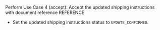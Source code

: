 Perform Use Case 4 (accept): Accept the updated shipping instructions with document reference REFERENCE
* Set the updated shipping instructions status to `UPDATE_CONFIRMED`.
